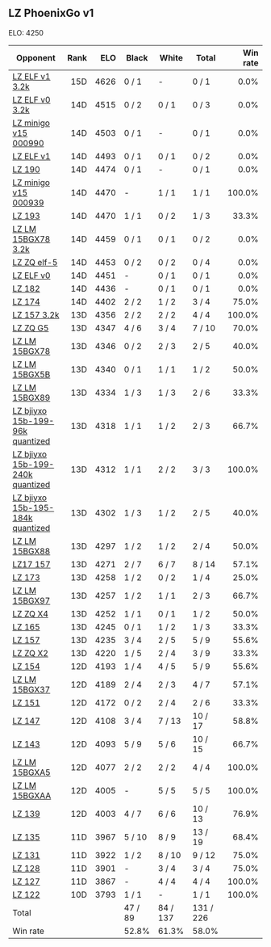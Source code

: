 ## LZ PhoenixGo v1 ##

ELO: 4250

Opponent | Rank | ELO | Black | White | Total | Win rate
---------|-----:|----:|-------|-------|-------|-------:
[LZ ELF v1 3.2k](LZ%20ELF%20v1%203.2k.md) | 15D | 4626 | 0 / 1 | - | 0 / 1 | 0.0%
[LZ ELF v0 3.2k](LZ%20ELF%20v0%203.2k.md) | 14D | 4515 | 0 / 2 | 0 / 1 | 0 / 3 | 0.0%
[LZ minigo v15 000990](LZ%20minigo%20v15%20000990.md) | 14D | 4503 | 0 / 1 | - | 0 / 1 | 0.0%
[LZ ELF v1](LZ%20ELF%20v1.md) | 14D | 4493 | 0 / 1 | 0 / 1 | 0 / 2 | 0.0%
[LZ 190](LZ%20190.md) | 14D | 4474 | 0 / 1 | - | 0 / 1 | 0.0%
[LZ minigo v15 000939](LZ%20minigo%20v15%20000939.md) | 14D | 4470 | - | 1 / 1 | 1 / 1 | 100.0%
[LZ 193](LZ%20193.md) | 14D | 4470 | 1 / 1 | 0 / 2 | 1 / 3 | 33.3%
[LZ LM 15BGX78 3.2k](LZ%20LM%2015BGX78%203.2k.md) | 14D | 4459 | 0 / 1 | 0 / 1 | 0 / 2 | 0.0%
[LZ ZQ elf-5](LZ%20ZQ%20elf-5.md) | 14D | 4453 | 0 / 2 | 0 / 2 | 0 / 4 | 0.0%
[LZ ELF v0](LZ%20ELF%20v0.md) | 14D | 4451 | - | 0 / 1 | 0 / 1 | 0.0%
[LZ 182](LZ%20182.md) | 14D | 4436 | - | 0 / 1 | 0 / 1 | 0.0%
[LZ 174](LZ%20174.md) | 14D | 4402 | 2 / 2 | 1 / 2 | 3 / 4 | 75.0%
[LZ 157 3.2k](LZ%20157%203.2k.md) | 13D | 4356 | 2 / 2 | 2 / 2 | 4 / 4 | 100.0%
[LZ ZQ G5](LZ%20ZQ%20G5.md) | 13D | 4347 | 4 / 6 | 3 / 4 | 7 / 10 | 70.0%
[LZ LM 15BGX78](LZ%20LM%2015BGX78.md) | 13D | 4346 | 0 / 2 | 2 / 3 | 2 / 5 | 40.0%
[LZ LM 15BGX5B](LZ%20LM%2015BGX5B.md) | 13D | 4340 | 0 / 1 | 1 / 1 | 1 / 2 | 50.0%
[LZ LM 15BGX89](LZ%20LM%2015BGX89.md) | 13D | 4334 | 1 / 3 | 1 / 3 | 2 / 6 | 33.3%
[LZ bjiyxo 15b-199-96k quantized](LZ%20bjiyxo%2015b-199-96k%20quantized.md) | 13D | 4318 | 1 / 1 | 1 / 2 | 2 / 3 | 66.7%
[LZ bjiyxo 15b-199-240k quantized](LZ%20bjiyxo%2015b-199-240k%20quantized.md) | 13D | 4312 | 1 / 1 | 2 / 2 | 3 / 3 | 100.0%
[LZ bjiyxo 15b-195-184k quantized](LZ%20bjiyxo%2015b-195-184k%20quantized.md) | 13D | 4302 | 1 / 3 | 1 / 2 | 2 / 5 | 40.0%
[LZ LM 15BGX88](LZ%20LM%2015BGX88.md) | 13D | 4297 | 1 / 2 | 1 / 2 | 2 / 4 | 50.0%
[LZ17 157](LZ17%20157.md) | 13D | 4271 | 2 / 7 | 6 / 7 | 8 / 14 | 57.1%
[LZ 173](LZ%20173.md) | 13D | 4258 | 1 / 2 | 0 / 2 | 1 / 4 | 25.0%
[LZ LM 15BGX97](LZ%20LM%2015BGX97.md) | 13D | 4257 | 1 / 2 | 1 / 1 | 2 / 3 | 66.7%
[LZ ZQ X4](LZ%20ZQ%20X4.md) | 13D | 4252 | 1 / 1 | 0 / 1 | 1 / 2 | 50.0%
[LZ 165](LZ%20165.md) | 13D | 4245 | 0 / 1 | 1 / 2 | 1 / 3 | 33.3%
[LZ 157](LZ%20157.md) | 13D | 4235 | 3 / 4 | 2 / 5 | 5 / 9 | 55.6%
[LZ ZQ X2](LZ%20ZQ%20X2.md) | 13D | 4220 | 1 / 5 | 2 / 4 | 3 / 9 | 33.3%
[LZ 154](LZ%20154.md) | 12D | 4193 | 1 / 4 | 4 / 5 | 5 / 9 | 55.6%
[LZ LM 15BGX37](LZ%20LM%2015BGX37.md) | 12D | 4189 | 2 / 4 | 2 / 3 | 4 / 7 | 57.1%
[LZ 151](LZ%20151.md) | 12D | 4172 | 0 / 2 | 2 / 4 | 2 / 6 | 33.3%
[LZ 147](LZ%20147.md) | 12D | 4108 | 3 / 4 | 7 / 13 | 10 / 17 | 58.8%
[LZ 143](LZ%20143.md) | 12D | 4093 | 5 / 9 | 5 / 6 | 10 / 15 | 66.7%
[LZ LM 15BGXA5](LZ%20LM%2015BGXA5.md) | 12D | 4077 | 2 / 2 | 2 / 2 | 4 / 4 | 100.0%
[LZ LM 15BGXAA](LZ%20LM%2015BGXAA.md) | 12D | 4005 | - | 5 / 5 | 5 / 5 | 100.0%
[LZ 139](LZ%20139.md) | 12D | 4003 | 4 / 7 | 6 / 6 | 10 / 13 | 76.9%
[LZ 135](LZ%20135.md) | 11D | 3967 | 5 / 10 | 8 / 9 | 13 / 19 | 68.4%
[LZ 131](LZ%20131.md) | 11D | 3922 | 1 / 2 | 8 / 10 | 9 / 12 | 75.0%
[LZ 128](LZ%20128.md) | 11D | 3901 | - | 3 / 4 | 3 / 4 | 75.0%
[LZ 127](LZ%20127.md) | 11D | 3867 | - | 4 / 4 | 4 / 4 | 100.0%
[LZ 122](LZ%20122.md) | 10D | 3793 | 1 / 1 | - | 1 / 1 | 100.0%
Total | | | 47 / 89 | 84 / 137 | 131 / 226 | 
Win rate| | | 52.8% | 61.3% | 58.0% | 
